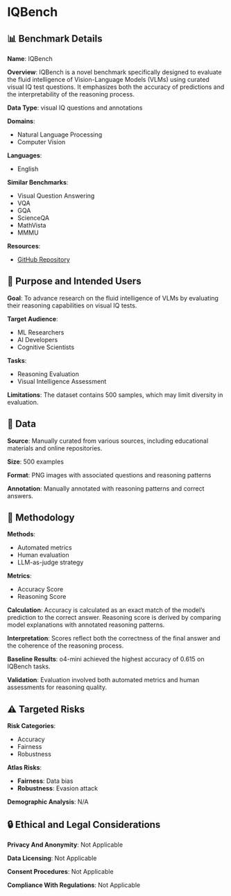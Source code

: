 # IQBench

## 📊 Benchmark Details

**Name**: IQBench

**Overview**: IQBench is a novel benchmark specifically designed to evaluate the fluid intelligence of Vision-Language Models (VLMs) using curated visual IQ test questions. It emphasizes both the accuracy of predictions and the interpretability of the reasoning process.

**Data Type**: visual IQ questions and annotations

**Domains**:
- Natural Language Processing
- Computer Vision

**Languages**:
- English

**Similar Benchmarks**:
- Visual Question Answering
- VQA
- GQA
- ScienceQA
- MathVista
- MMMU

**Resources**:
- [GitHub Repository](https://github.com/user/repo)

## 🎯 Purpose and Intended Users

**Goal**: To advance research on the fluid intelligence of VLMs by evaluating their reasoning capabilities on visual IQ tests.

**Target Audience**:
- ML Researchers
- AI Developers
- Cognitive Scientists

**Tasks**:
- Reasoning Evaluation
- Visual Intelligence Assessment

**Limitations**: The dataset contains 500 samples, which may limit diversity in evaluation.

## 💾 Data

**Source**: Manually curated from various sources, including educational materials and online repositories.

**Size**: 500 examples

**Format**: PNG images with associated questions and reasoning patterns

**Annotation**: Manually annotated with reasoning patterns and correct answers.

## 🔬 Methodology

**Methods**:
- Automated metrics
- Human evaluation
- LLM-as-judge strategy

**Metrics**:
- Accuracy Score
- Reasoning Score

**Calculation**: Accuracy is calculated as an exact match of the model’s prediction to the correct answer. Reasoning score is derived by comparing model explanations with annotated reasoning patterns.

**Interpretation**: Scores reflect both the correctness of the final answer and the coherence of the reasoning process.

**Baseline Results**: o4-mini achieved the highest accuracy of 0.615 on IQBench tasks.

**Validation**: Evaluation involved both automated metrics and human assessments for reasoning quality.

## ⚠️ Targeted Risks

**Risk Categories**:
- Accuracy
- Fairness
- Robustness

**Atlas Risks**:
- **Fairness**: Data bias
- **Robustness**: Evasion attack

**Demographic Analysis**: N/A

## 🔒 Ethical and Legal Considerations

**Privacy And Anonymity**: Not Applicable

**Data Licensing**: Not Applicable

**Consent Procedures**: Not Applicable

**Compliance With Regulations**: Not Applicable
